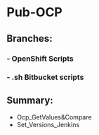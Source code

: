 # Pub-OCP
## Branches:

### - OpenShift Scripts

### - .sh Bitbucket scripts 


## Summary:
- Ocp_GetValues&Compare
- Set_Versions_Jenkins
